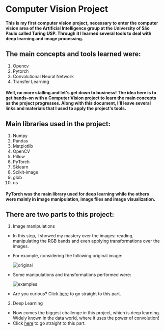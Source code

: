 # Computer Vision Project

#### This is my first computer vision project, necessary to enter the computer vision area of ​​the Artificial Intelligence group at the University of São Paulo called Turing USP. Through it I learned several tools to deal with deep learning and image processing.

## The main concepts and tools learned were:

1. Opencv
2. Pytorch
3. Convolutional Neural Network
4. Transfer Learning

#### Well, no more stalling and let's get down to business! The idea here is to get hands-on with a Computer Vision project to learn the main concepts as the project progresses. Along with this document, I'll leave several links and materials that I used to apply the project's tools.

## Main libraries used in the project:

1. Numpy
2. Pandas
3. Matplotlib
4. OpenCV
5. Pillow
6. PyTorch
7. Sklearn
8. Scikit-image
9. glob
10. os

#### PyTorch was the main library used for deep learning while the others were mainly in image manipulation, image files and image visualization.

## There are two parts to this project:

1. Image manipulations
  * In this step, I showed my mastery over the images: reading, manipulating the RGB bands and even applying transformations over the images.
  * For example, considering the following original image:

    ![original](https://github.com/AlbertoRodrigues/computer_vision_starwars/blob/main/images/original.png)

  * Some manipulations and transformations performed were:

    ![examples](https://github.com/AlbertoRodrigues/computer_vision_starwars/blob/main/images/img_manipulation_ex.png)

  * Are you curious? Click [here](https://github.com/AlbertoRodrigues/computer_vision_starwars/blob/main/image_processing.ipynb) to go straight to this part.

2. Deep Learning
  * Now comes the biggest challenge in this project, which is deep learning. Widely known in the data world, where it uses the power of convolution!
  * Click [here](https://github.com/AlbertoRodrigues/computer_vision_starwars/blob/main/deep_learning.ipynb) to go straight to this part.
